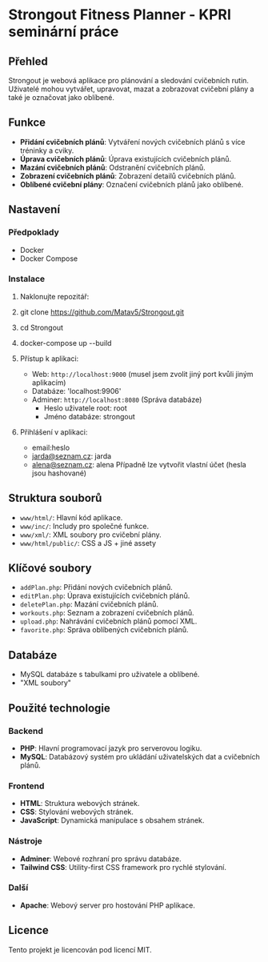 # Strongout Fitness Planner - KPRI seminární práce

## Přehled
Strongout je webová aplikace pro plánování a sledování cvičebních rutin. Uživatelé mohou vytvářet, upravovat, mazat a zobrazovat cvičební plány a také je označovat jako oblíbené.

## Funkce
- **Přidání cvičebních plánů**: Vytváření nových cvičebních plánů s více tréninky a cviky.
- **Úprava cvičebních plánů**: Úprava existujících cvičebních plánů.
- **Mazání cvičebních plánů**: Odstranění cvičebních plánů.
- **Zobrazení cvičebních plánů**: Zobrazení detailů cvičebních plánů.
- **Oblíbené cvičební plány**: Označení cvičebních plánů jako oblíbené.

## Nastavení
### Předpoklady
- Docker
- Docker Compose

### Instalace
1. Naklonujte repozitář:
2. git clone https://github.com/Matav5/Strongout.git
3. cd Strongout
4. docker-compose up --build

5. Přístup k aplikaci:
    - Web: `http://localhost:9000` (musel jsem zvolit jiný port kvůli jiným aplikacím)
    - Databáze: 'localhost:9906'
    - Adminer: `http://localhost:8080` (Správa databáze)
        - Heslo uživatele root: root
        - Jméno databáze: strongout

6. Přihlášení v aplikaci:
    - email:heslo
    - jarda@seznam.cz: jarda
    - alena@seznam.cz: alena
    Případně lze vytvořit vlastní účet (hesla jsou hashované)

## Struktura souborů
- `www/html/`: Hlavní kód aplikace.
- `www/inc/`: Includy pro společné funkce.
- `www/xml/`: XML soubory pro cvičební plány.
- `www/html/public/`: CSS a JS + jiné assety

## Klíčové soubory
- `addPlan.php`: Přidání nových cvičebních plánů.
- `editPlan.php`: Úprava existujících cvičebních plánů.
- `deletePlan.php`: Mazání cvičebních plánů.
- `workouts.php`: Seznam a zobrazení cvičebních plánů.
- `upload.php`: Nahrávání cvičebních plánů pomocí XML.
- `favorite.php`: Správa oblíbených cvičebních plánů.

## Databáze
- MySQL databáze s tabulkami pro uživatele a oblíbené.
- "XML soubory"

## Použité technologie

### Backend
- **PHP**: Hlavní programovací jazyk pro serverovou logiku.
- **MySQL**: Databázový systém pro ukládání uživatelských dat a cvičebních plánů.

### Frontend
- **HTML**: Struktura webových stránek.
- **CSS**: Stylování webových stránek.
- **JavaScript**: Dynamická manipulace s obsahem stránek.

### Nástroje
- **Adminer**: Webové rozhraní pro správu databáze.
- **Tailwind CSS**: Utility-first CSS framework pro rychlé stylování.

### Další
- **Apache**: Webový server pro hostování PHP aplikace.

## Licence
Tento projekt je licencován pod licencí MIT.
